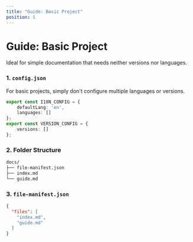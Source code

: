 ```yaml
---
title: "Guide: Basic Project"
position: 1
---
```


# Guide: Basic Project

Ideal for simple documentation that needs neither versions nor languages.

### 1. `config.json`
For basic projects, simply don't configure multiple languages or versions.
```typescript
export const I18N_CONFIG = { 
    defaultLang: 'en',
    languages: [] 
};
export const VERSION_CONFIG = { 
    versions: [] 
};
```

### 2. Folder Structure
```bash
docs/
├── file-manifest.json
├── index.md
└── guide.md
```

### 3. `file-manifest.json`
```json
{
  "files": [
    "index.md",
    "guide.md"
  ]
}
```
